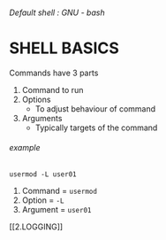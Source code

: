 ###### Default shell : GNU - bash
# SHELL BASICS
Commands have 3 parts
1. Command to run
2. Options 
  	- To adjust behaviour of command
3. Arguments
	- Typically targets of the command

###### example
`usermod -L user01`
1. Command = `usermod`
2. Option = `-L`
3. Argument = `user01`

[[2.LOGGING]]
